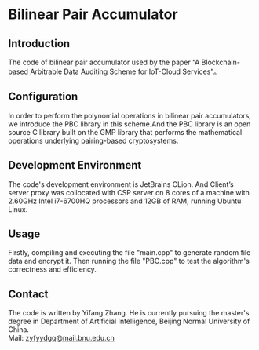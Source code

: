 # Bilinear Pair Accumulator

## Introduction
The code of bilinear pair accumulator used by the paper “A Blockchain-based Arbitrable Data Auditing Scheme for IoT-Cloud Services”。

## Configuration 
In order to perform the polynomial operations in bilinear pair accumulators, we introduce the PBC library in this scheme.And the PBC library is an open source C library built on the GMP library that performs the mathematical operations underlying pairing-based cryptosystems. 

## Development Environment 
The code's development environment is JetBrains CLion. And Client’s server proxy was collocated with CSP server on 8 cores of a machine with 2.60GHz Intel i7-6700HQ processors and 12GB of RAM, running Ubuntu Linux.

## Usage
Firstly, compiling and executing the file "main.cpp" to generate random file data and encrypt it.
Then running the file "PBC.cpp" to test the algorithm's correctness and efficiency.

## Contact 
The code is written by Yifang Zhang. He is currently pursuing the master's degree in Department of Artificial Intelligence, Beijing Normal University of China.  
Mail: zyfyydgq@mail.bnu.edu.cn
